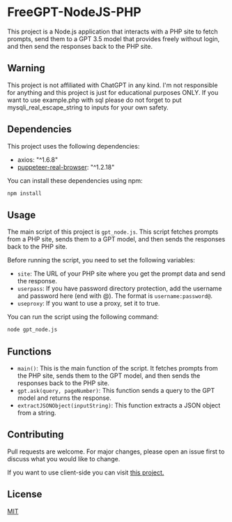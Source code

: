 # FreeGPT-NodeJS-PHP

This project is a Node.js application that interacts with a PHP site to fetch prompts, send them to a GPT 3.5 model that provides freely without login, and then send the responses back to the PHP site.

## Warning
This project is not affiliated with ChatGPT in any kind. I'm not responsible for anything and this project is just for educational purposes ONLY.
If you want to use example.php with sql please do not forget to put mysqli_real_escape_string to inputs for your own safety.

## Dependencies

This project uses the following dependencies:

- axios: "^1.6.8"
- [puppeteer-real-browser](https://github.com/zfcsoftware/puppeteer-real-browser): "^1.2.18"

You can install these dependencies using npm:

```bash
npm install
```

## Usage

The main script of this project is `gpt_node.js`. This script fetches prompts from a PHP site, sends them to a GPT model, and then sends the responses back to the PHP site.

Before running the script, you need to set the following variables:

- `site`: The URL of your PHP site where you get the prompt data and send the response.
- `userpass`: If you have password directory protection, add the username and password here (end with @). The format is `username:password@`.
- `useproxy`: If you want to use a proxy, set it to true.

You can run the script using the following command:

```bash
node gpt_node.js
```

## Functions

- `main()`: This is the main function of the script. It fetches prompts from the PHP site, sends them to the GPT model, and then sends the responses back to the PHP site.
- `gpt.ask(query, pageNumber)`: This function sends a query to the GPT model and returns the response.
- `extractJSONObject(inputString)`: This function extracts a JSON object from a string.

## Contributing

Pull requests are welcome. For major changes, please open an issue first to discuss what you would like to change.

If you want to use client-side you can visit [this project.](https://github.com/ashishagarwal2023/freegpt.js.org)

## License

[MIT](https://choosealicense.com/licenses/mit/)
